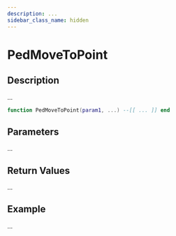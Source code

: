 ```yaml
---
description: ...
sidebar_class_name: hidden
---
```


# PedMoveToPoint

## Description

...

```lua
function PedMoveToPoint(param1, ...) --[[ ... ]] end
```

## Parameters

...

## Return Values

...

## Example

...

